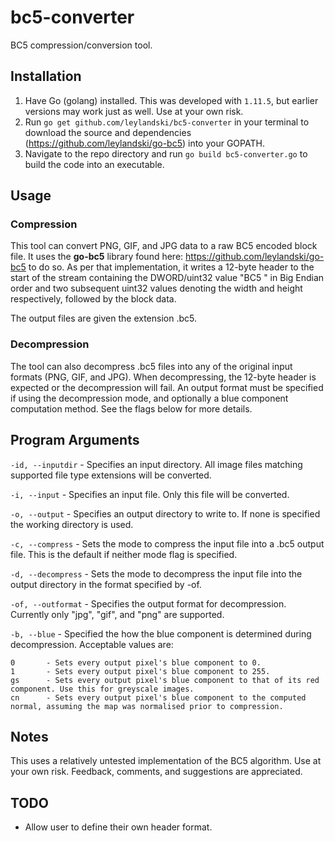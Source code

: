 # bc5-converter
BC5 compression/conversion tool.
 
## Installation
1. Have Go (golang) installed. This was developed with `1.11.5`, but earlier versions may work just as well. Use at your own risk.
1. Run `go get github.com/leylandski/bc5-converter` in your terminal to download the source and dependencies (https://github.com/leylandski/go-bc5) into your GOPATH.
1. Navigate to the repo directory and run `go build bc5-converter.go` to build the code into an executable.
 
## Usage
### Compression
This tool can convert PNG, GIF, and JPG data to a raw BC5 encoded block file. It uses the **go-bc5** library found here: https://github.com/leylandski/go-bc5 to do so. As per that implementation, it writes a 12-byte header to the start of the stream containing the DWORD/uint32 value "BC5 " in Big Endian order and two subsequent uint32 values denoting the width and height respectively, followed by the block data.
 
The output files are given the extension .bc5.
 
### Decompression
The tool can also decompress .bc5 files into any of the original input formats (PNG, GIF, and JPG). When decompressing, the 12-byte header is expected or the decompression will fail. An output format must be specified if using the decompression mode, and optionally a blue component computation method. See the flags below for more details.
 
## Program Arguments
`-id, --inputdir` - Specifies an input directory. All image files matching supported file type extensions will be converted.
 
`-i, --input` - Specifies an input file. Only this file will be converted.
 
`-o, --output` - Specifies an output directory to write to. If none is specified the working directory is used.
 
`-c, --compress` - Sets the mode to compress the input file into a .bc5 output file. This is the default if neither mode flag is specified.

`-d, --decompress` - Sets the mode to decompress the input file into the output directory in the format specified by -of.

`-of, --outformat` - Specifies the output format for decompression. Currently only "jpg", "gif", and "png" are supported.
 
`-b, --blue` - Specified the how the blue component is determined during decompression. Acceptable values are:
 ```
0		- Sets every output pixel's blue component to 0.
1		- Sets every output pixel's blue component to 255.
gs		- Sets every output pixel's blue component to that of its red component. Use this for greyscale images.
cn		- Sets every output pixel's blue component to the computed normal, assuming the map was normalised prior to compression.
```

## Notes
This uses a relatively untested implementation of the BC5 algorithm. Use at your own risk. Feedback, comments, and suggestions are appreciated.

## TODO
* Allow user to define their own header format.